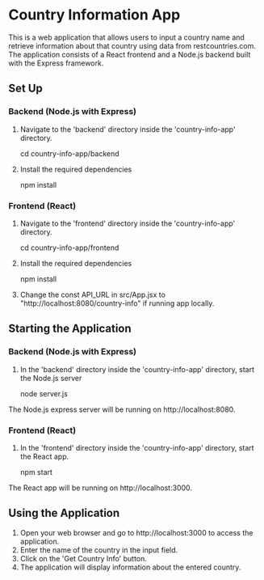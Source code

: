 # Country Information App

This is a web application that allows users to input a country name and retrieve information about that country using data from restcountries.com. The application consists of a React frontend and a Node.js backend built with the Express framework.

## Set Up

### Backend (Node.js with Express)

1. Navigate to the 'backend' directory inside the 'country-info-app' directory.

   cd country-info-app/backend

2. Install the required dependencies

    npm install

### Frontend (React)

1. Navigate to the 'frontend' directory inside the 'country-info-app' directory.

    cd country-info-app/frontend

2. Install the required dependencies

    npm install

3. Change the const API_URL in src/App.jsx to "http://localhost:8080/country-info" if running app locally.

## Starting the Application

### Backend (Node.js with Express)

1. In the 'backend' directory inside the 'country-info-app' directory, start the Node.js server 

    node server.js

The Node.js express server will be running on http://localhost:8080.

### Frontend (React)

1. In the 'frontend' directory inside the 'country-info-app' directory, start the React app.

    npm start

The React app will be running on http://localhost:3000.

## Using the Application

1. Open your web browser and go to http://localhost:3000 to access the application.
2. Enter the name of the country in the input field.
3. Click on the 'Get Country Info' button.
4. The application will display information about the entered country.

